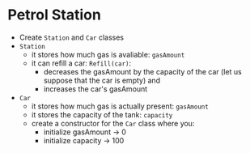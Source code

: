 # Petrol Station

- Create `Station` and `Car` classes
- `Station`
  - it stores how much gas is avaliable: `gasAmount`
  - it can refill a car: `Refill(car)`:
    - decreases the gasAmount by the capacity of the car
      (let us suppose that the car is empty) and
    - increases the car's gasAmount
- `Car`
  - it stores how much gas is actually present: `gasAmount`
  - it stores the capacity of the tank: `capacity`
  - create a constructor for the `Car` class where you:
    - initialize gasAmount -> 0
    - initialize capacity -> 100
